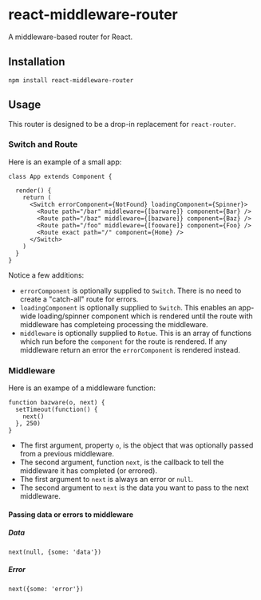# react-middleware-router
A middleware-based router for React.

## Installation

```
npm install react-middleware-router
```

## Usage
This router is designed to be a drop-in replacement for `react-router`.

### Switch and Route
Here is an example of a small app:

```
class App extends Component {

  render() {
    return (
      <Switch errorComponent={NotFound} loadingComponent={Spinner}>
        <Route path="/bar" middleware={[barware]} component={Bar} />
        <Route path="/baz" middleware={[bazware]} component={Baz} />
        <Route path="/foo" middleware={[fooware]} component={Foo} />
        <Route exact path="/" component={Home} />
      </Switch>
    )
  }
}
```

Notice a few additions:
- `errorComponent` is optionally supplied to `Switch`. There is no need to create a "catch-all" route for errors.
- `loadingComponent` is optionally supplied to `Switch`. This enables an app-wide loading/spinner component which is rendered until the route with middleware has completeing processing the middleware.
- `middleware` is optionally supplied to `Rotue`. This is an array of functions which run before the `component` for the route is rendered. If any middleware return an error the `errorComponent` is rendered instead.

### Middleware
Here is an exampe of a middleware function:

```
function bazware(o, next) {
  setTimeout(function() {
    next()
  }, 250)
}
```

- The first argument, property `o`, is the object that was optionally passed from a previous middleware.
- The second argument, function `next`, is the callback to tell the middleware it has completed (or errored).
- The first argument to `next` is always an error or `null`.
- The second argument to `next` is the data you want to pass to the next middleware.

#### Passing data or errors to middleware

##### Data
`next(null, {some: 'data'})`

##### Error
`next({some: 'error'})`
